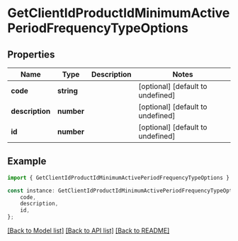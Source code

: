 # GetClientIdProductIdMinimumActivePeriodFrequencyTypeOptions


## Properties

Name | Type | Description | Notes
------------ | ------------- | ------------- | -------------
**code** | **string** |  | [optional] [default to undefined]
**description** | **number** |  | [optional] [default to undefined]
**id** | **number** |  | [optional] [default to undefined]

## Example

```typescript
import { GetClientIdProductIdMinimumActivePeriodFrequencyTypeOptions } from 'fineract-typescript-client';

const instance: GetClientIdProductIdMinimumActivePeriodFrequencyTypeOptions = {
    code,
    description,
    id,
};
```

[[Back to Model list]](../README.md#documentation-for-models) [[Back to API list]](../README.md#documentation-for-api-endpoints) [[Back to README]](../README.md)
